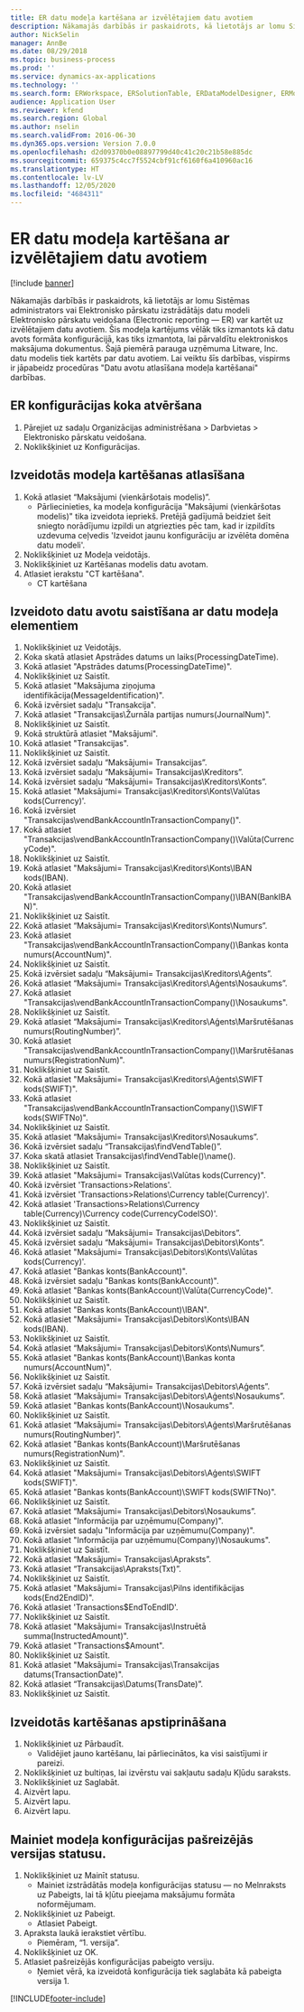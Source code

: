 ```yaml
---
title: ER datu modeļa kartēšana ar izvēlētajiem datu avotiem
description: Nākamajās darbībās ir paskaidrots, kā lietotājs ar lomu Sistēmas administrators vai Elektronisko pārskatu izstrādātājs datu modeli Elektronisko pārskatu veidošana (Electronic reporting — ER) var kartēt uz izvēlētajiem Microsoft Dynamics 365 Finance datu avotiem.
author: NickSelin
manager: AnnBe
ms.date: 08/29/2018
ms.topic: business-process
ms.prod: ''
ms.service: dynamics-ax-applications
ms.technology: ''
ms.search.form: ERWorkspace, ERSolutionTable, ERDataModelDesigner, ERModelMappingTable, ERModelMappingDesigner
audience: Application User
ms.reviewer: kfend
ms.search.region: Global
ms.author: nselin
ms.search.validFrom: 2016-06-30
ms.dyn365.ops.version: Version 7.0.0
ms.openlocfilehash: d2d09370b0e08897799d40c41c20c21b58e885dc
ms.sourcegitcommit: 659375c4cc7f5524cbf91cf6160f6a410960ac16
ms.translationtype: HT
ms.contentlocale: lv-LV
ms.lasthandoff: 12/05/2020
ms.locfileid: "4684311"
---
```

# <a name="er-map-data-model-to-selected-data-sources"></a>ER datu modeļa kartēšana ar izvēlētajiem datu avotiem

[!include [banner](../../includes/banner.md)]

Nākamajās darbībās ir paskaidrots, kā lietotājs ar lomu Sistēmas administrators vai Elektronisko pārskatu izstrādātājs datu modeli Elektronisko pārskatu veidošana (Electronic reporting — ER) var kartēt uz izvēlētajiem datu avotiem. Šis modeļa kartējums vēlāk tiks izmantots kā datu avots formāta konfigurācijā, kas tiks izmantota, lai pārvaldītu elektroniskos maksājuma dokumentus. Šajā piemērā parauga uzņēmuma Litware, Inc. datu modelis tiek kartēts par datu avotiem. Lai veiktu šīs darbības, vispirms ir jāpabeidz procedūras "Datu avotu atlasīšana modeļa kartēšanai" darbības.


## <a name="open-er-configurations-tree"></a>ER konfigurācijas koka atvēršana
1. Pārejiet uz sadaļu Organizācijas administrēšana > Darbvietas > Elektronisko pārskatu veidošana.
2. Noklikšķiniet uz Konfigurācijas.

## <a name="select-created-model-mapping"></a>Izveidotās modeļa kartēšanas atlasīšana
1. Kokā atlasiet “Maksājumi (vienkāršotais modelis)”.
    * Pārliecinieties, ka modeļa konfigurācija "Maksājumi (vienkāršotas modelis)" tika izveidota iepriekš. Pretējā gadījumā beidziet šeit sniegto norādījumu izpildi un atgriezties pēc tam, kad ir izpildīts uzdevuma ceļvedis 'Izveidot jaunu konfigurāciju ar izvēlēta domēna datu modeli'.  
2. Noklikšķiniet uz Modeļa veidotājs.
3. Noklikšķiniet uz Kartēšanas modelis datu avotam.
4. Atlasiet ierakstu "CT kartēšana".
    * CT kartēšana  

## <a name="bind-created-data-sources-to-data-model-elements"></a>Izveidoto datu avotu saistīšana ar datu modeļa elementiem
1. Noklikšķiniet uz Veidotājs.
2. Koka skatā atlasiet Apstrādes datums un laiks(ProcessingDateTime).
3. Kokā atlasiet "Apstrādes datums(ProcessingDateTime)".
4. Noklikšķiniet uz Saistīt.
5. Kokā atlasiet "Maksājuma ziņojuma identifikācija(MessageIdentification)".
6. Kokā izvērsiet sadaļu "Transakcija".
7. Kokā atlasiet "Transakcijas\Žurnāla partijas numurs(JournalNum)".
8. Noklikšķiniet uz Saistīt.
9. Kokā struktūrā atlasiet "Maksājumi".
10. Kokā atlasiet "Transakcijas".
11. Noklikšķiniet uz Saistīt.
12. Kokā izvērsiet sadaļu “Maksājumi= Transakcijas”.
13. Kokā izvērsiet sadaļu “Maksājumi= Transakcijas\Kreditors”.
14. Kokā izvērsiet sadaļu “Maksājumi= Transakcijas\Kreditors\Konts”.
15. Kokā atlasiet "Maksājumi= Transakcijas\Kreditors\Konts\Valūtas kods(Currency)'.
16. Kokā izvērsiet "Transakcijas\vendBankAccountInTransactionCompany()".
17. Kokā atlasiet "Transakcijas\vendBankAccountInTransactionCompany()\Valūta(CurrencyCode)".
18. Noklikšķiniet uz Saistīt.
19. Kokā atlasiet "Maksājumi= Transakcijas\Kreditors\Konts\IBAN kods(IBAN).
20. Kokā atlasiet "Transakcijas\vendBankAccountInTransactionCompany()\IBAN(BankIBAN)".
21. Noklikšķiniet uz Saistīt.
22. Kokā atlasiet “Maksājumi= Transakcijas\Kreditors\Konts\Numurs”.
23. Kokā atlasiet "Transakcijas\vendBankAccountInTransactionCompany()\Bankas konta numurs(AccountNum)".
24. Noklikšķiniet uz Saistīt.
25. Kokā izvērsiet sadaļu “Maksājumi= Transakcijas\Kreditors\Aģents”.
26. Kokā atlasiet “Maksājumi= Transakcijas\Kreditors\Aģents\Nosaukums”.
27. Kokā atlasiet "Transakcijas\vendBankAccountInTransactionCompany()\Nosaukums".
28. Noklikšķiniet uz Saistīt.
29. Kokā atlasiet “Maksājumi= Transakcijas\Kreditors\Aģents\Maršrutēšanas numurs(RoutingNumber)”.
30. Kokā atlasiet "Transakcijas\vendBankAccountInTransactionCompany()\Maršrutēšanas numurs(RegistrationNum)".
31. Noklikšķiniet uz Saistīt.
32. Kokā atlasiet "Maksājumi= Transakcijas\Kreditors\Aģents\SWIFT kods(SWIFT)".
33. Kokā atlasiet "Transakcijas\vendBankAccountInTransactionCompany()\SWIFT kods(SWIFTNo)".
34. Noklikšķiniet uz Saistīt.
35. Kokā atlasiet “Maksājumi= Transakcijas\Kreditors\Nosaukums”.
36. Kokā izvērsiet sadaļu “Transakcijas\findVendTable()”.
37. Koka skatā atlasiet Transakcijas\findVendTable()\name().
38. Noklikšķiniet uz Saistīt.
39. Kokā atlasiet "Maksājumi= Transakcijas\Valūtas kods(Currency)".
40. Kokā izvērsiet 'Transactions\>Relations'.
41. Kokā izvērsiet 'Transactions\>Relations\Currency table(Currency)'.
42. Kokā atlasiet 'Transactions\>Relations\Currency table(Currency)\Currency code(CurrencyCodeISO)'.
43. Noklikšķiniet uz Saistīt.
44. Kokā izvērsiet sadaļu “Maksājumi= Transakcijas\Debitors”.
45. Kokā izvērsiet sadaļu “Maksājumi= Transakcijas\Debitors\Konts”.
46. Kokā atlasiet "Maksājumi= Transakcijas\Debitors\Konts\Valūtas kods(Currency)'.
47. Kokā atlasiet "Bankas konts(BankAccount)".
48. Kokā izvērsiet sadaļu "Bankas konts(BankAccount)".
49. Kokā atlasiet "Bankas konts(BankAccount)\Valūta(CurrencyCode)".
50. Noklikšķiniet uz Saistīt.
51. Kokā atlasiet "Bankas konts(BankAccount)\IBAN".
52. Kokā atlasiet "Maksājumi= Transakcijas\Debitors\Konts\IBAN kods(IBAN).
53. Noklikšķiniet uz Saistīt.
54. Kokā atlasiet “Maksājumi= Transakcijas\Debitors\Konts\Numurs”.
55. Kokā atlasiet "Bankas konts(BankAccount)\Bankas konta numurs(AccountNum)".
56. Noklikšķiniet uz Saistīt.
57. Kokā izvērsiet sadaļu “Maksājumi= Transakcijas\Debitors\Aģents”.
58. Kokā atlasiet “Maksājumi= Transakcijas\Debitors\Aģents\Nosaukums”.
59. Kokā atlasiet "Bankas konts(BankAccount)\Nosaukums".
60. Noklikšķiniet uz Saistīt.
61. Kokā atlasiet “Maksājumi= Transakcijas\Debitors\Aģents\Maršrutēšanas numurs(RoutingNumber)”.
62. Kokā atlasiet "Bankas konts(BankAccount)\Maršrutēšanas numurs(RegistrationNum)".
63. Noklikšķiniet uz Saistīt.
64. Kokā atlasiet "Maksājumi= Transakcijas\Debitors\Aģents\SWIFT kods(SWIFT)".
65. Kokā atlasiet "Bankas konts(BankAccount)\SWIFT kods(SWIFTNo)".
66. Noklikšķiniet uz Saistīt.
67. Kokā atlasiet “Maksājumi= Transakcijas\Debitors\Nosaukums”.
68. Kokā atlasiet "Informācija par uzņēmumu(Company)".
69. Kokā izvērsiet sadaļu "Informācija par uzņēmumu(Company)".
70. Kokā atlasiet "Informācija par uzņēmumu(Company)\Nosaukums".
71. Noklikšķiniet uz Saistīt.
72. Kokā atlasiet “Maksājumi= Transakcijas\Apraksts”.
73. Kokā atlasiet “Transakcijas\Apraksts(Txt)”.
74. Noklikšķiniet uz Saistīt.
75. Kokā atlasiet "Maksājumi= Transakcijas\Pilns identifikācijas kods(End2EndID)".
76. Kokā atlasiet 'Transactions\$EndToEndID'.
77. Noklikšķiniet uz Saistīt.
78. Kokā atlasiet "Maksājumi= Transakcijas\Instruētā summa(InstructedAmount)".
79. Kokā atlasiet "Transactions\$Amount".
80. Noklikšķiniet uz Saistīt.
81. Kokā atlasiet "Maksājumi= Transakcijas\Transakcijas datums(TransactionDate)".
82. Kokā atlasiet “Transakcijas\Datums(TransDate)”.
83. Noklikšķiniet uz Saistīt.

## <a name="validate-created-mapping"></a>Izveidotās kartēšanas apstiprināšana
1. Noklikšķiniet uz Pārbaudīt.
    * Validējiet jauno kartēšanu, lai pārliecinātos, ka visi saistījumi ir pareizi.  
2. Noklikšķiniet uz bultiņas, lai izvērstu vai sakļautu sadaļu Kļūdu saraksts.
3. Noklikšķiniet uz Saglabāt.
4. Aizvērt lapu.
5. Aizvērt lapu.
6. Aizvērt lapu.

## <a name="change-the-status-of-the-current-version-of-model-configuration"></a>Mainiet modeļa konfigurācijas pašreizējās versijas statusu.
1. Noklikšķiniet uz Mainīt statusu.
    * Mainiet izstrādātās modeļa konfigurācijas statusu — no Melnraksts uz Pabeigts, lai tā kļūtu pieejama maksājumu formāta noformējumam.  
2. Noklikšķiniet uz Pabeigt.
    * Atlasiet Pabeigt.  
3. Apraksta laukā ierakstiet vērtību.
    * Piemēram, “1. versija”.  
4. Noklikšķiniet uz OK.
5. Atlasiet pašreizējās konfigurācijas pabeigto versiju.
    * Ņemiet vērā, ka izveidotā konfigurācija tiek saglabāta kā pabeigta versija 1.  



[!INCLUDE[footer-include](../../../../includes/footer-banner.md)]